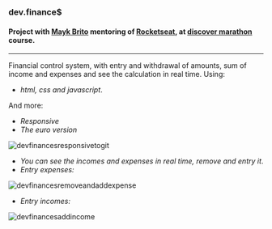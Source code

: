 ### dev.finance$
#### Project with [Mayk Brito](https://github.com/maykbrito) mentoring of [Rocketseat](https://rocketseat.com.br/), at [discover marathon](https://www.youtube.com/watch?v=NlDr6JX3VvA&ab_channel=MaykBrito) course.
***

Financial control system, with entry and withdrawal of amounts, sum of income and expenses and see the calculation in real time.
Using:
- _html, css and javascript_.

And more:
- _Responsive_
- _The euro version_

![devfinancesresponsivetogit](https://user-images.githubusercontent.com/72226543/110626193-553ceb80-8198-11eb-9819-d62427442dd0.gif)

- _You can see the incomes and expenses in real time, remove and entry it_.
- _Entry expenses:_

![devfinancesremoveandaddexpense](https://user-images.githubusercontent.com/72226543/110626484-ab119380-8198-11eb-80b3-23eed7c4515f.gif)

- _Entry incomes:_

![devfinancesaddincome](https://user-images.githubusercontent.com/72226543/110626603-d98f6e80-8198-11eb-9e04-13c7a8ba07a8.gif)



